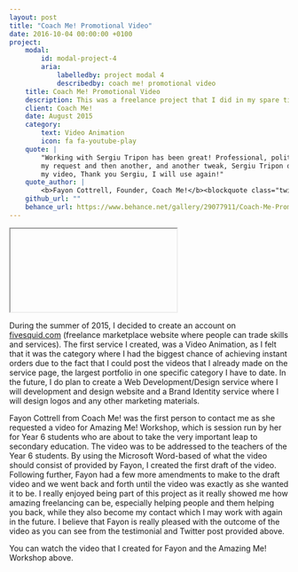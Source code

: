```yaml
---
layout: post
title: "Coach Me! Promotional Video"
date: 2016-10-04 00:00:00 +0100
project:
    modal:
        id: modal-project-4
        aria:
            labelledby: project modal 4
            describedby: coach me! promotional video
    title: Coach Me! Promotional Video
    description: This was a freelance project that I did in my spare time through <a href="https://www.fivesquid.com/" target="_blank">fivesquid.com</a> (freelance marketplace website where people can trade skills and services). It consisted of creating an educational animated video addressed to school teachers for Coach Me! Founder, Fayon Cottrell.
    client: Coach Me!
    date: August 2015
    category:
        text: Video Animation
        icon: fa fa-youtube-play
    quote: |
        "Working with Sergiu Tripon has been great! Professional, polite & he responds very quickly. I had some minor tweaks to 
        my request and then another, and another tweak, Sergiu Tripon did them all without any hesitation. I am really happy with 
        my video, Thank you Sergiu, I will use again!"
    quote_author: |
        <b>Fayon Cottrell, Founder, Coach Me!</b><blockquote class="twitter-tweet" lang="en"><p lang="en" dir="ltr">Thanks <a href="https://twitter.com/SergiuTripon">@SergiuTripon</a> I&#39;m really happy with the animated video you created for me via <a href="https://twitter.com/fivesquids">@fivesquids</a> <a href="https://twitter.com/hashtag/professional?src=hash">#professional</a> <a href="https://twitter.com/hashtag/quick?src=hash">#quick</a> <a href="https://twitter.com/hashtag/Goodwork?src=hash">#Goodwork</a></p>&mdash; Fayon Cottrell (@FayonTV) <a href="https://twitter.com/FayonTV/status/633999729123307520">August 19, 2015</a></blockquote><script async src="//platform.twitter.com/widgets.js" charset="utf-8"></script>
    github_url: ""
    behance_url: https://www.behance.net/gallery/29077911/Coach-Me-Promotional-Video
---
```


<div class="embed-responsive embed-responsive-16by9">
<iframe data-src="https://player.vimeo.com/video/136726108" webkitallowfullscreen mozallowfullscreen allowfullscreen class="modal-lazy"></iframe>
</div>

During the summer of 2015, I decided to create an account on [fivesquid.com](https://www.fivesquid.com/) (freelance
marketplace website where people can trade skills and services). The first service I created, was a Video Animation,
as I felt that it was the category where I had the biggest chance of achieving instant orders due to the fact that I
could post the videos that I already made on the service page, the largest portfolio in one specific category I have
to date. In the future, I do plan to create a Web Development/Design service where I will development and design website
and a Brand Identity service where I will design logos and any other marketing materials.

Fayon Cottrell from Coach Me! was the first person to contact me as she requested a video for Amazing Me! Workshop,
which is session run by her for Year 6 students who are about to take the very important leap to secondary education.
The video was to be addressed to the teachers of the Year 6 students. By using the Microsoft Word-based of what the
video should consist of provided by Fayon, I created the first draft of the video. Following further, Fayon had a few
more amendments to make to the draft video and we went back and forth until the video was exactly as she wanted it to
be. I really enjoyed being part of this project as it really showed me how amazing freelancing can be, especially
helping people and them helping you back, while they also become my contact which I may work with again in the future.
I believe that Fayon is really pleased with the outcome of the video as you can see from the testimonial and Twitter
post provided above.

You can watch the video that I created for Fayon and the Amazing Me! Workshop above.